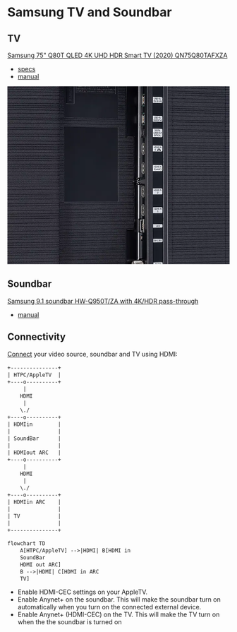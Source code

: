 # Samsung TV and Soundbar

## TV

[Samsung 75" Q80T QLED 4K UHD HDR Smart TV (2020) QN75Q80TAFXZA](https://www.samsung.com/us/tvs/qled-tv/q80t-75-inch-qled-4k-smart-tv-qn75q80tafxza/)
* [specs](https://www.samsung.com/us/tvs/qled-tv/q80t-75-inch-qled-4k-smart-tv-qn75q80tafxza/#specs)
* [manual](https://downloadcenter.samsung.com/content/UM/202401/20240111154014045/NIKDVBADT-3.3.0_EM_NIKE_ASIA_ENG_230626.0.pdf)

![ports](./QN85Q80TAF_Jackpack.jpg)
## Soundbar

[Samsung 9.1 soundbar HW-Q950T/ZA with 4K/HDR pass-through](https://www.samsung.com/au/audio-devices/soundbar/9-1-4-ch-soundbar-dolby-atmos-black-hw-q950t-xy/)
* [manual](https://downloadcenter.samsung.com/content/UM/202008/20200810142923234/AH81-13332R-00_FM_HW-Q950T_XL_XS_XM_XY_XP_ENG_200728.pdf)

## Connectivity

[Connect](https://www.samsung.com/us/support/answer/ANS00049272/) your video
source, soundbar and TV using HDMI:

```
+---------------+
| HTPC/AppleTV  |
+----o----------+
     |
    HDMI
     |
    \./
+----o----------+
| HDMIin        |
|               |
| SoundBar      |
|               |
| HDMIout ARC   |
+----o----------+
     |
    HDMI
     |
    \./
+----o----------+
| HDMIin ARC    |
|               |
| TV            |
|               |
+---------------+
```

```mermaid
flowchart TD
    A[HTPC/AppleTV] -->|HDMI| B[HDMI in
    SoundBar
    HDMI out ARC]
    B -->|HDMI| C[HDMI in ARC
    TV]
```

* Enable HDMI-CEC settings on your AppleTV.
* Enable Anynet+ on the soundbar.  This will make the soundbar turn on
automatically when you turn on the connected external device.
* Enable Anynet+ (HDMI-CEC) on the TV.  This will make the TV turn on when the
the soundbar is turned on
